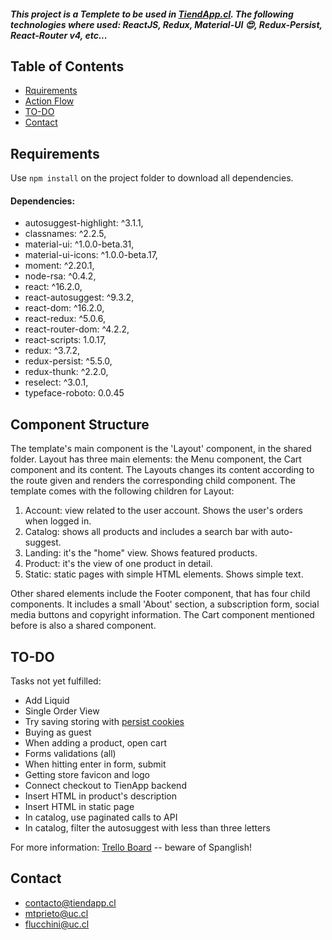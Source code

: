 ##### This project is a Templete to be used in [TiendApp.cl](http://tiendapp.cl). The following technologies where used: ReactJS, Redux, Material-UI :heart_eyes:, Redux-Persist, React-Router v4, etc...

## Table of Contents
- [Rquirements](#requirements)
- [Action Flow](#action-flow)
- [TO-DO](#to-do)
- [Contact](#contact)

## Requirements
Use `npm install` on the project folder to download all dependencies.
#### Dependencies:
- autosuggest-highlight: ^3.1.1,
- classnames: ^2.2.5,
- material-ui: ^1.0.0-beta.31,
- material-ui-icons: ^1.0.0-beta.17,
- moment: ^2.20.1,
- node-rsa: ^0.4.2,
- react: ^16.2.0,
- react-autosuggest: ^9.3.2,
- react-dom: ^16.2.0,
- react-redux: ^5.0.6,
- react-router-dom: ^4.2.2,
- react-scripts: 1.0.17,
- redux: ^3.7.2,
- redux-persist: ^5.5.0,
- redux-thunk: ^2.2.0,
- reselect: ^3.0.1,
- typeface-roboto: 0.0.45

## Component Structure
The template's main component is the 'Layout' component, in the shared folder. Layout has three main elements: the Menu component, the Cart component and its content. The Layouts changes its content according to the route given and renders the corresponding child component. The template comes with the following children for Layout: 
1. Account: view related to the user account. Shows the user's orders when logged in.
2. Catalog: shows all products and includes a search bar with auto-suggest.
3. Landing: it's the "home" view. Shows featured products.
4. Product: it's the view of one product in detail. 
5. Static: static pages with simple HTML elements. Shows simple text. 

Other shared elements include the Footer component, that has four child components. It includes a small 'About' section, a subscription form, social media buttons and copyright information. The Cart component mentioned before is also a shared component.

## TO-DO
Tasks not yet fulfilled:
- Add Liquid
- Single Order View
- Try saving storing with [persist cookies](https://github.com/abersager/redux-persist-cookie-storage)
- Buying as guest
- When adding a product, open cart
- Forms validations (all)
- When hitting enter in form, submit
- Getting store favicon and logo
- Connect checkout to TienApp backend
- Insert HTML in product's description
- Insert HTML in static page
- In catalog, use paginated calls to API
- In catalog, filter the autosuggest with less than three letters

For more information: [Trello Board](https://trello.com/b/MqmmlpAS/template) -- beware of Spanglish!

## Contact
- contacto@tiendapp.cl
- mtprieto@uc.cl
- flucchini@uc.cl

